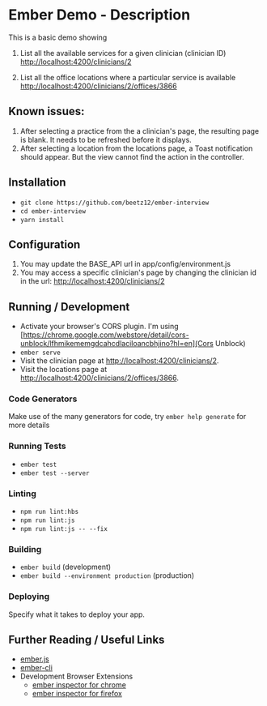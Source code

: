 # Ember Demo - Description

This is a basic demo showing

1. List all the available services for a given clinician (clinician ID)
[http://localhost:4200/clinicians/2](http://localhost:4200/clinicians/2)

2. List all the office locations where a particular service is available
[http://localhost:4200/clinicians/2/offices/3866](http://localhost:4200/clinicians/2/offices/3866)


## Known issues: 
1. After selecting a practice from the a clinician's page, the resulting page is blank. It needs to be refreshed before it displays. 
2. After selecting a location from the locations page, a Toast notification should appear. But the view cannot find the action in the controller. 


## Installation

* `git clone https://github.com/beetz12/ember-interview`
* `cd ember-interview`
* `yarn install`

## Configuration

1. You may update the BASE_API url in app/config/environment.js
2. You may access a specific clinician's page by changing the clinician id in the url: [http://localhost:4200/clinicians/2](http://localhost:4200/clinicians/2)


## Running / Development

* Activate your browser's CORS plugin. I'm using [https://chrome.google.com/webstore/detail/cors-unblock/lfhmikememgdcahcdlaciloancbhjino?hl=en](Cors Unblock)
* `ember serve`
* Visit the clinician page at [http://localhost:4200/clinicians/2](http://localhost:4200/clinicians/2).
* Visit the locations page at [http://localhost:4200/clinicians/2/offices/3866](http://localhost:4200/clinicians/2/offices/3866).

### Code Generators

Make use of the many generators for code, try `ember help generate` for more details

### Running Tests

* `ember test`
* `ember test --server`

### Linting

* `npm run lint:hbs`
* `npm run lint:js`
* `npm run lint:js -- --fix`

### Building

* `ember build` (development)
* `ember build --environment production` (production)

### Deploying

Specify what it takes to deploy your app.

## Further Reading / Useful Links

* [ember.js](https://emberjs.com/)
* [ember-cli](https://ember-cli.com/)
* Development Browser Extensions
  * [ember inspector for chrome](https://chrome.google.com/webstore/detail/ember-inspector/bmdblncegkenkacieihfhpjfppoconhi)
  * [ember inspector for firefox](https://addons.mozilla.org/en-US/firefox/addon/ember-inspector/)
